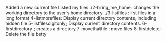 Added a new current file
Listed my files
./2-bring_me_home: changes the working directory to the user’s home directory.
./3-listfiles : list files in a long format
4-listmorefiles: Display current directory contents, including hidden file
5-listfilesdigitonly; Display current directory contents.
6-firstdirectory ;  creates a directory
7-movethatfile : move files
8-firstdelete; Delete the file betty 
